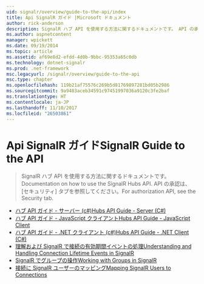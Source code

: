 ```yaml
---
uid: signalr/overview/guide-to-the-api/index
title: Api SignalR ガイド |Microsoft ドキュメント
author: rick-anderson
description: SignalR ハブ API を使用する方法に関するドキュメントです。 API の承認は、[セキュリティ] タブを参照してください。
ms.author: aspnetcontent
manager: wpickett
ms.date: 09/19/2014
ms.topic: article
ms.assetid: af69e8d2-efdd-4d0b-9bbc-95353a65c0db
ms.technology: dotnet-signalr
ms.prod: .net-framework
msc.legacyurl: /signalr/overview/guide-to-the-api
msc.type: chapter
ms.openlocfilehash: 119b21af75576c269b5d81769897281bd05b2986
ms.sourcegitcommit: 9a9483aceb34591c97451997036a9120c3fe2baf
ms.translationtype: HT
ms.contentlocale: ja-JP
ms.lasthandoff: 11/10/2017
ms.locfileid: "26503861"
---
```

<a name="signalr-guide-to-the-api"></a><span data-ttu-id="7292a-104">Api SignalR ガイド</span><span class="sxs-lookup"><span data-stu-id="7292a-104">SignalR Guide to the API</span></span>
====================
> <span data-ttu-id="7292a-105">SignalR ハブ API を使用する方法に関するドキュメントです。</span><span class="sxs-lookup"><span data-stu-id="7292a-105">Documentation on how to use the SignalR Hubs API.</span></span> <span data-ttu-id="7292a-106">API の承認は、[セキュリティ] タブを参照してください。</span><span class="sxs-lookup"><span data-stu-id="7292a-106">For authorization API, see the Security tab.</span></span>


- [<span data-ttu-id="7292a-107">ハブ API ガイド - サーバー (c#)</span><span class="sxs-lookup"><span data-stu-id="7292a-107">Hubs API Guide - Server (C#)</span></span>](hubs-api-guide-server.md)
- [<span data-ttu-id="7292a-108">ハブ API ガイド - JavaScript クライアント</span><span class="sxs-lookup"><span data-stu-id="7292a-108">Hubs API Guide - JavaScript Client</span></span>](hubs-api-guide-javascript-client.md)
- [<span data-ttu-id="7292a-109">ハブ API ガイド - .NET クライアント (c#)</span><span class="sxs-lookup"><span data-stu-id="7292a-109">Hubs API Guide - .NET Client (C#)</span></span>](hubs-api-guide-net-client.md)
- [<span data-ttu-id="7292a-110">理解および SignalR で接続の有効期間イベントの処理</span><span class="sxs-lookup"><span data-stu-id="7292a-110">Understanding and Handling Connection Lifetime Events in SignalR</span></span>](handling-connection-lifetime-events.md)
- [<span data-ttu-id="7292a-111">SignalR でグループの操作</span><span class="sxs-lookup"><span data-stu-id="7292a-111">Working with Groups in SignalR</span></span>](working-with-groups.md)
- [<span data-ttu-id="7292a-112">接続に SignalR ユーザーのマッピング</span><span class="sxs-lookup"><span data-stu-id="7292a-112">Mapping SignalR Users to Connections</span></span>](mapping-users-to-connections.md)
